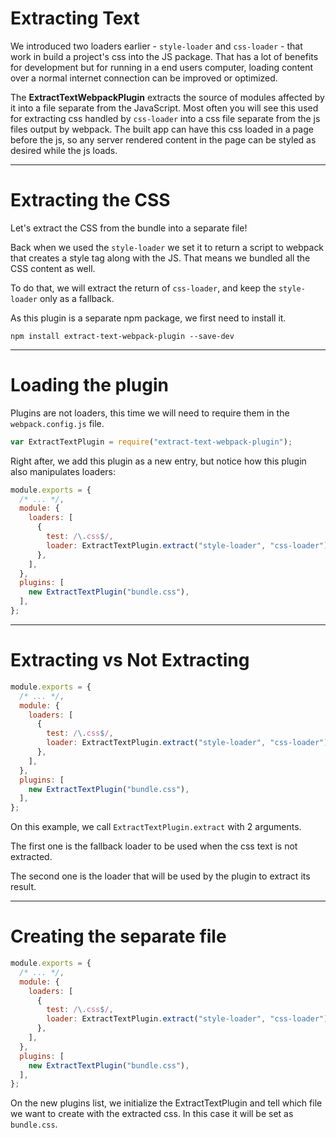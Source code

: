 # Extracting Text

We introduced two loaders earlier - `style-loader` and `css-loader` - that work in build a project's css into the JS package. That has a lot of benefits for development but for running in a end users computer, loading content over a normal internet connection can be improved or optimized.

The __ExtractTextWebpackPlugin__ extracts the source of modules affected by it into a file separate from the JavaScript. Most often you will see this used for extracting css handled by `css-loader` into a css file separate from the js files output by webpack. The built app can have this css loaded in a page before the js, so any server rendered content in the page can be styled as desired while the js loads.

---

# Extracting the CSS

Let's extract the CSS from the bundle into a separate file!

Back when we used the `style-loader` we set it to return a script to webpack that creates a style tag along with the JS. That means we bundled all the CSS content as well.

To do that, we will extract the return of `css-loader`, and keep the `style-loader` only as a fallback.

As this plugin is a separate npm package, we first need to install it.

```shell
npm install extract-text-webpack-plugin --save-dev
```

---

# Loading the plugin

Plugins are not loaders, this time we will need to require them in the `webpack.config.js` file.

```js
var ExtractTextPlugin = require("extract-text-webpack-plugin");
```

Right after, we add this plugin as a new entry, but notice how this plugin also manipulates loaders:

```js
module.exports = {
  /* ... */,
  module: {
    loaders: [
      {
        test: /\.css$/,
        loader: ExtractTextPlugin.extract("style-loader", "css-loader"),
      },
    ],
  },
  plugins: [
    new ExtractTextPlugin("bundle.css"),
  ],
};
```

---

# Extracting vs Not Extracting

```js
module.exports = {
  /* ... */,
  module: {
    loaders: [
      {
        test: /\.css$/,
        loader: ExtractTextPlugin.extract("style-loader", "css-loader"),
      },
    ],
  },
  plugins: [
    new ExtractTextPlugin("bundle.css"),
  ],
};
```

On this example, we call `ExtractTextPlugin.extract` with 2 arguments.

The first one is the fallback loader to be used when the css text is not extracted.

The second one is the loader that will be used by the plugin to extract its result.

---

# Creating the separate file

```js
module.exports = {
  /* ... */,
  module: {
    loaders: [
      {
        test: /\.css$/,
        loader: ExtractTextPlugin.extract("style-loader", "css-loader"),
      },
    ],
  },
  plugins: [
    new ExtractTextPlugin("bundle.css"),
  ],
};
```

On the new plugins list, we initialize the ExtractTextPlugin and tell which file we want to create with the extracted css. In this case it will be set as `bundle.css`.
